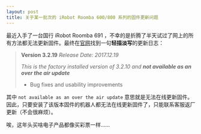```yaml
---
layout: post
title: 关于某一批次的 iRobot Roomba 600/800 系列的固件更新问题
---
```


最近入手了一台国行 iRobot Roomba 691 ，不幸的是折腾了半天试过了网上的所有方法都无法更新固件。最终在[官网](https://homesupport.irobot.com/app/answers/detail/a_id/541/kw/roomba%20600%20firmware%20note)找到一句**轻描淡写**的更新日志：

> **Version 3.2.19**
> *Release Date: 2017.12.19*
> 
> *This is the factory installed version of 3.2.10 and **not available as an over the air update***
> 
> - Bug fixes and usability improvements

其中 `not available as an over the air update` 意思就是无法在线更新固件。因此，只要安装了该版本固件的机器人都无法在线更新固件了，只能联系客服返厂更新（不会很麻烦）。

唉，这年头买啥电子产品都像买彩票一样……